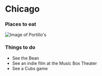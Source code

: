 # Chicago

### Places to eat
![Image of Portillo's](http://www.portillos.com/cms/images/layout/logo-top-3.png)

### Things to do
- See the Bean
- See an indie film at the Music Box Theater
- See a Cubs game
